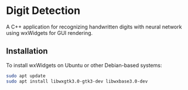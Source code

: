 # Digit Detection

A C++ application for recognizing handwritten digits with neural network using wxWidgets for GUI rendering.

## Installation

To install wxWidgets on Ubuntu or other Debian-based systems:

```bash
sudo apt update
sudo apt install libwxgtk3.0-gtk3-dev libwxbase3.0-dev
